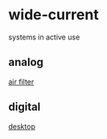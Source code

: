 # wide-current
systems in active use

## analog
[air filter](/analog/environment/filtration/air-filter.md)

## digital
[desktop](/digital/hardware/desktop.yaml)
